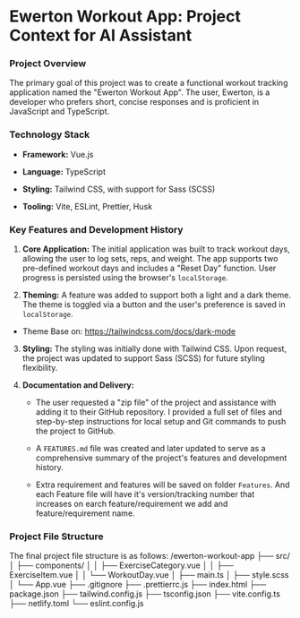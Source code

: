 # Ewerton Workout App: Project Context for AI Assistant

### Project Overview

The primary goal of this project was to create a functional workout tracking application named the "Ewerton Workout App". The user, Ewerton, is a developer who prefers short, concise responses and is proficient in JavaScript and TypeScript.

### Technology Stack

- **Framework:** Vue.js

- **Language:** TypeScript

- **Styling:** Tailwind CSS, with support for Sass (SCSS)

- **Tooling:** Vite, ESLint, Prettier, Husk

### Key Features and Development History

1. **Core Application:** The initial application was built to track workout days, allowing the user to log sets, reps, and weight. The app supports two pre-defined workout days and includes a "Reset Day" function. User progress is persisted using the browser's `localStorage`.

2. **Theming:** A feature was added to support both a light and a dark theme. The theme is toggled via a button and the user's preference is saved in `localStorage`.

- Theme Base on: https://tailwindcss.com/docs/dark-mode

3. **Styling:** The styling was initially done with Tailwind CSS. Upon request, the project was updated to support Sass (SCSS) for future styling flexibility.

4. **Documentation and Delivery:**
   - The user requested a "zip file" of the project and assistance with adding it to their GitHub repository. I provided a full set of files and step-by-step instructions for local setup and Git commands to push the project to GitHub.

   - A `FEATURES.md` file was created and later updated to serve as a comprehensive summary of the project's features and development history.

   - Extra requirement and features will be saved on folder `Features`. And each Feature file will have it's version/tracking number that increases on earch feature/requirement we add and feature/requirement name.

### Project File Structure

The final project file structure is as follows:
/ewerton-workout-app
├── src/
│ ├── components/
│ │ ├── ExerciseCategory.vue
│ │ ├── ExerciseItem.vue
│ │ └── WorkoutDay.vue
│ ├── main.ts
│ ├── style.scss
│ └── App.vue
├── .gitignore
├── .prettierrc.js
├── index.html
├── package.json
├── tailwind.config.js
├── tsconfig.json
├── vite.config.ts
├── netlify.toml
└── eslint.config.js
